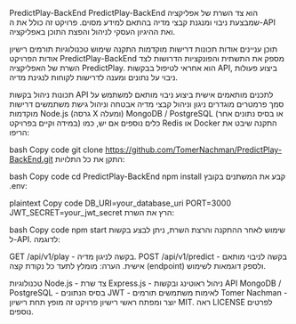 
PredictPlay-BackEnd
PredictPlay-BackEnd הוא צד השרת של אפליקציה שמבצעת ניבוי ומנגנת קבצי מדיה בהתאם למידע מסוים. פרויקט זה כולל את ה-API ואת ההיגיון העסקי לניהול והפצת התוכן באפליקציה.

תוכן עניינים
אודות
תכונות
דרישות מוקדמות
התקנה
שימוש
טכנולוגיות
תורמים
רישיון
אודות
הפרויקט PredictPlay-BackEnd מספק את התשתית והפונקציות הדרושות לצד השרת של האפליקציה PredictPlay. הוא אחראי לטיפול בבקשות API, ביצוע פעולות ניבוי על נתונים ומענה לדרישות לקוחות לנגינת מדיה.

תכונות
ניהול בקשות API לתכנים מותאמים אישית
ביצוע ניבוי מותאם למשתמש על סמך פרמטרים מוגדרים
ניגון וניהול קבצי מדיה
אבטחה וניהול גישת משתמשים
דרישות מוקדמות
Node.js (גרסה X ומעלה)
MongoDB / PostgreSQL (או בסיס נתונים אחר במידה וקיים בפרויקט)
כלים נוספים אם יש, כמו Redis או Docker
התקנה
שיבט את הריפו:

bash
Copy code
git clone https://github.com/TomerNachman/PredictPlay-BackEnd.git
התקן את כל התלויות:

bash
Copy code
cd PredictPlay-BackEnd
npm install
קבע את המשתנים בקובץ .env:

plaintext
Copy code
DB_URI=your_database_uri
PORT=3000
JWT_SECRET=your_jwt_secret
הרץ את השרת:

bash
Copy code
npm start
שימוש
לאחר ההתקנה והרצת השרת, ניתן לבצע בקשות ל-API. לדוגמה:

GET /api/v1/play - בקשה לניגון מדיה.
POST /api/v1/predict - בקשה לניבוי מותאם אישית.
הערה: מומלץ לתעד כל נקודת קצה (endpoint) ולספק דוגמאות לשימוש.

טכנולוגיות
Node.js - צד שרת
Express.js - ניהול ראוטינג ובקשות API
MongoDB / PostgreSQL - בסיס הנתונים
JWT - לאימות משתמשים
תורמים
Tomer Nachman - יוצר ומפתח ראשי
רישיון
פרויקט זה מופץ תחת רישיון MIT. ראה LICENSE לפרטים נוספים.
